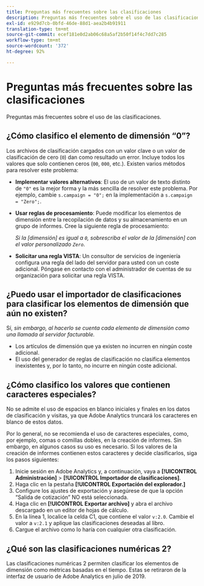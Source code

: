 ```yaml
---
title: Preguntas más frecuentes sobre las clasificaciones
description: Preguntas más frecuentes sobre el uso de las clasificaciones.
exl-id: e929d7cb-0bfd-46de-88d1-aea2b4b91911
translation-type: tm+mt
source-git-commit: ecef181e0d2ab06c68a5af2b50f14f4c7dd7c285
workflow-type: tm+mt
source-wordcount: '372'
ht-degree: 92%

---
```


# Preguntas más frecuentes sobre las clasificaciones

Preguntas más frecuentes sobre el uso de las clasificaciones.

## ¿Cómo clasifico el elemento de dimensión “0”?

Los archivos de clasificación cargados con un valor clave o un valor de clasificación de cero (`0`) dan como resultado un error. Incluye todos los valores que solo contienen ceros (`00`, `000`, etc.). Existen varios métodos para resolver este problema:

* **Implementar valores alternativos**: El uso de un valor de texto distinto de `"0"` es la mejor forma y la más sencilla de resolver este problema. Por ejemplo, cambie `s.campaign = "0";` en la implementación a `s.campaign = "Zero";`.

* **Usar reglas de procesamiento**: Puede modificar los elementos de dimensión entre la recopilación de datos y su almacenamiento en un grupo de informes. Cree la siguiente regla de procesamiento:

   *Si la [dimensión] es igual a `0`, sobrescriba el valor de la [dimensión] con el valor personalizado `Zero`.*

* **Solicitar una regla VISTA**: Un consultor de servicios de ingeniería configura una regla del lado del servidor para usted con un coste adicional. Póngase en contacto con el administrador de cuentas de su organización para solicitar una regla VISTA.

## ¿Puedo usar el importador de clasificaciones para clasificar los elementos de dimensión que aún no existen?

Sí, *sin embargo, al hacerlo se cuenta cada elemento de dimensión como una llamada al servidor facturable.*

* Los artículos de dimensión que ya existen no incurren en ningún coste adicional.
* El uso del generador de reglas de clasificación no clasifica elementos inexistentes y, por lo tanto, no incurre en ningún coste adicional.

## ¿Cómo clasifico los valores que contienen caracteres especiales?

No se admite el uso de espacios en blanco iniciales y finales en los datos de clasificación y visitas, ya que Adobe Analytics truncará los caracteres en blanco de estos datos.

Por lo general, no se recomienda el uso de caracteres especiales, como, por ejemplo, comas o comillas dobles, en la creación de informes. Sin embargo, en algunos casos su uso es necesario. Si los valores de la creación de informes contienen estos caracteres y decide clasificarlos, siga los pasos siguientes:

1. Inicie sesión en Adobe Analytics y, a continuación, vaya a **[!UICONTROL Administración]** > **[!UICONTROL Importador de clasificaciones]**.
2. Haga clic en la pestaña **[!UICONTROL Exportación del explorador.]**
3. Configure los ajustes de exportación y asegúrese de que la opción “Salida de cotización” NO está seleccionada.
4. Haga clic en **[!UICONTROL Exportar archivo]** y abra el archivo descargado en un editor de hojas de cálculo.
5. En la línea 1, localice la celda C1, que contiene el valor `v:2.0`. Cambie el valor a `v:2.1` y aplique las clasificaciones deseadas al libro.
6. Cargue el archivo como lo haría con cualquier otra clasificación.

## ¿Qué son las clasificaciones numéricas 2?

Las clasificaciones numéricas 2 permiten clasificar los elementos de dimensión como métricas basadas en el tiempo. Estas se retiraron de la interfaz de usuario de Adobe Analytics en julio de 2019.
